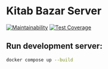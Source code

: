 # Kitab Bazar Server
[![Maintainability](https://api.codeclimate.com/v1/badges/21bc886a3578bd3aa95f/maintainability)](https://codeclimate.com/github/toggle-corp/kitab-server/maintainability)
[![Test Coverage](https://api.codeclimate.com/v1/badges/21bc886a3578bd3aa95f/test_coverage)](https://codeclimate.com/github/toggle-corp/kitab-server/test_coverage)

## Run development server:

```bash
docker compose up --build
```
